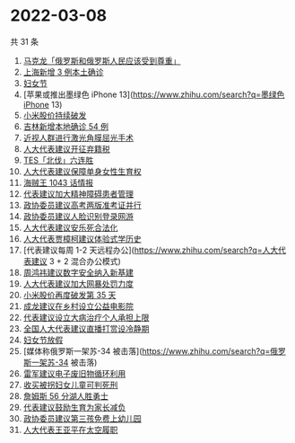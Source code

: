# 2022-03-08

共 31 条

<!-- BEGIN -->
<!-- 最后更新时间 Tue Mar 08 2022 21:14:48 GMT+0800 (China Standard Time) -->

1. [马克龙「俄罗斯和俄罗斯人民应该受到尊重」](https://www.zhihu.com/search?q=马克龙俄罗斯)
1. [上海新增 3 例本土确诊](https://www.zhihu.com/search?q=上海疫情)
1. [妇女节](https://www.zhihu.com/search?q=妇女节)
1. [苹果或推出墨绿色 iPhone 13](https://www.zhihu.com/search?q=墨绿色iPhone 13)
1. [小米股价持续破发](https://www.zhihu.com/search?q=小米)
1. [吉林新增本地确诊 54 例](https://www.zhihu.com/search?q=吉林疫情)
1. [近视人群进行激光角膜屈光手术](https://www.zhihu.com/search?q=18~45岁近视人群)
1. [人大代表建议开征弃籍税](https://www.zhihu.com/search?q=移民弃籍税)
1. [TES「北伐」六连胜](https://www.zhihu.com/search?q=tes)
1. [人大代表建议保障单身女性生育权](https://www.zhihu.com/search?q=保障单身女性生育权)
1. [海贼王 1043 话情报](https://www.zhihu.com/search?q=海贼王)
1. [代表建议加大精神障碍患者管理](https://www.zhihu.com/search?q=人大代表建议加大精神障碍患者管理)
1. [政协委员建议高考两版准考证并行](https://www.zhihu.com/search?q=高考纸版电子版准考证并行)
1. [政协委员建议人脸识别登录网游](https://www.zhihu.com/search?q=强制人脸识别登录网游)
1. [人大代表建议安乐死合法化](https://www.zhihu.com/search?q=安乐死合法化)
1. [人大代表贾樟柯建议体验式学历史](https://www.zhihu.com/search?q=人大代表贾樟柯)
1. [代表建议每周 1-2 天远程办公](https://www.zhihu.com/search?q=人大代表建议 3 + 2 混合办公模式)
1. [周鸿祎建议数字安全纳入新基建](https://www.zhihu.com/search?q=周鸿祎建议数字安全纳入新基建)
1. [人大代表建议加大网暴处罚力度](https://www.zhihu.com/search?q=人大代表建议加大网暴处罚力度)
1. [小米股价再度破发第 35 天](https://www.zhihu.com/search?q=小米股价)
1. [成龙建议在乡村设立公益电影院](https://www.zhihu.com/search?q=成龙)
1. [代表建议设立大病治疗个人承担上限](https://www.zhihu.com/search?q=大病治疗个人承担上限)
1. [全国人大代表建议直播打赏设冷静期](https://www.zhihu.com/search?q=直播打赏设冷静期)
1. [妇女节放假](https://www.zhihu.com/search?q=妇女节)
1. [媒体称俄罗斯一架苏-34 被击落](https://www.zhihu.com/search?q=俄罗斯一架苏-34 被击落)
1. [雷军建议电子废旧物循环利用](https://www.zhihu.com/search?q=雷军)
1. [收买被拐妇女儿童可判死刑](https://www.zhihu.com/search?q=收买妇女最高死刑)
1. [詹姆斯 56 分湖人胜勇士](https://www.zhihu.com/search?q=湖人)
1. [代表建议鼓励生育为家长减负](https://www.zhihu.com/search?q=为家长减负)
1. [政协委员建议第三孩免费上幼儿园](https://www.zhihu.com/search?q=第三孩免费上幼儿园)
1. [人大代表王亚平在太空履职](https://www.zhihu.com/search?q=王亚平在太空出差)

<!-- END -->
